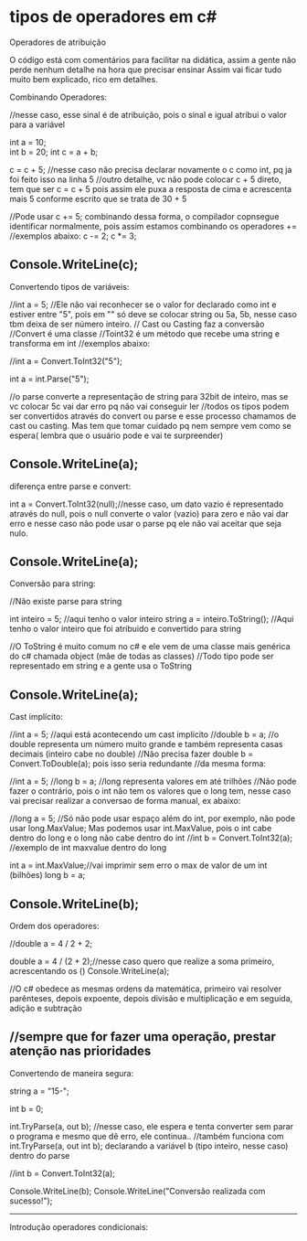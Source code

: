 # tipos de operadores em c#

Operadores de atribuição

O código está com comentários para facilitar na didática, assim a gente não perde nenhum detalhe na hora que precisar ensinar 
Assim vai ficar tudo muito bem explicado, rico em detalhes.
 

Combinando Operadores:

//nesse caso, esse sinal é de atribuição, pois o sinal e igual atribui o valor para a variável

int a = 10;   
int b = 20;
int c = a + b;

c = c + 5;  //nesse caso não precisa declarar novamente o c como int, pq ja foi feito isso na linha 5
//outro detalhe, vc não pode colocar c + 5 direto, tem que ser c = c + 5 pois assim ele puxa a resposta de cima e acrescenta mais 5 conforme escrito que se trata de 30 + 5

//Pode usar c += 5; combinando dessa forma, o compilador copnsegue identificar normalmente, pois assim estamos combinando os operadores +=
//exemplos abaixo:
c -= 2;
c *= 3;

Console.WriteLine(c);           
-------------------------------------------------------------------
Convertendo tipos de variáveis:

//int a = 5;  //Ele não vai reconhecer se o valor for declarado como int e estiver entre "5", pois em "" só deve se colocar string ou 5a, 5b, nesse caso tbm deixa de ser número inteiro.
// Cast ou Casting faz a conversão
//Convert é uma classe
//Toint32 é um método que recebe uma string e transforma em int
//exemplos abaixo:

//int a = Convert.ToInt32("5");

int a = int.Parse("5"); 

//o parse converte a representação de string para 32bit de inteiro, mas se vc colocar 5c vai dar erro pq não vai conseguir ler 
//todos os tipos podem ser convertidos através do convert ou parse e esse processo chamamos de cast ou casting. Mas tem que tomar cuidado pq nem sempre vem como se espera( lembra que o usuário pode e vai te surpreender)

Console.WriteLine(a);
-------------------------------------------------------------------------
diferença entre parse e convert:

int a = Convert.ToInt32(null);//nesse caso, um dato vazio é representado através do null, pois o null converte o valor (vazio) para zero e não vai dar erro e nesse caso não pode usar o parse pq ele não vai aceitar que seja nulo.

Console.WriteLine(a);
---------------------------------------------------------------------------
Conversão para string:

//Não existe parse para string

int inteiro = 5;  //aqui tenho o valor inteiro
string a = inteiro.ToString(); //Aqui tenho o valor inteiro que foi atribuido e convertido para string


//O ToString é muito comum no c# e ele vem de uma classe mais genérica do c# chamada object (mãe de todas as classes) 
//Todo tipo pode ser representado em string e a gente usa o ToString

Console.WriteLine(a);
------------------------------------------------------------------------------------------
Cast implícito:

//int a = 5;  //aqui está acontecendo um cast implícito
//double b = a; //o double representa um número muito grande e também representa casas decimais (inteiro cabe no double)
//Não precisa fazer double b = Convert.ToDouble(a); pois isso seria redundante
//da mesma forma:

//int a = 5;
//long b = a; //long representa valores em até trilhões
//Não pode fazer o contrário, pois o int não tem os valores que o long tem, nesse caso vai precisar realizar a conversao de forma manual, ex abaixo:

//long a = 5;  //Só não pode usar espaço além do int, por exemplo, não pode usar long.MaxValue; Mas podemos usar int.MaxValue, pois o int cabe dentro do long e o long não cabe dentro do int
//int b = Convert.ToInt32(a);
//exemplo de int maxvalue dentro do long

int a = int.MaxValue;//vai imprimir sem erro o max de valor de um int (bilhões)
long b = a;

Console.WriteLine(b);
----------------------------------------------------------
Ordem dos operadores:

//double a = 4 / 2 + 2;

double a = 4 / (2 + 2);//nesse caso quero que realize a soma primeiro, acrescentando os ()
Console.WriteLine(a);

//O c# obedece as mesmas ordens da matemática, primeiro vai resolver parênteses, depois expoente, depois divisão e multiplicação e em seguida, adição e subtração

//sempre que for fazer uma operação, prestar atenção nas prioridades
-------------------------------------------------------
Convertendo de maneira segura:

string a = "15-";

int b = 0;

int.TryParse(a, out b); //nesse caso, ele espera e tenta converter sem parar o programa e mesmo que dê erro, ele continua..
//também funciona com int.TryParse(a, out int b); declarando a variável b (tipo inteiro, nesse caso) dentro do parse

//int b = Convert.ToInt32(a);

Console.WriteLine(b);
Console.WriteLine("Conversão realizada com sucesso!");

-----------------------------------------------------------
Introdução operadores condicionais:









